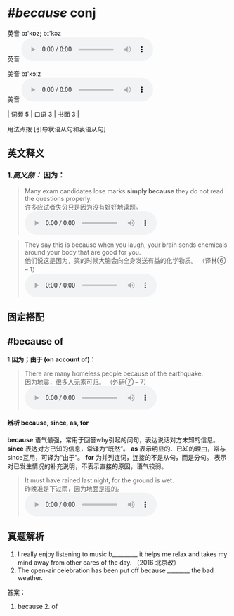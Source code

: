 # ***\#because*** conj
英音 bɪ'kɒz; bɪ'kəz  
英音
<audio src="./media/because-B.aac" controls="controls"></audio>

美音 bɪ'kɔːz  
美音
<audio src="./media/because.aac" controls="controls"></audio>



| 词频 5 | 口语 3 | 书面 3 |  

用法点拨  [引导状语从句和表语从句]

英文释义
---
### 1.*高义频：* **因为：**  

 > Many exam candidates lose marks **simply because** they do not read the questions properly.  
 > 许多应试者失分只是因为没有好好地读题。    
<audio src="./media/1-because.aac" controls="controls"></audio>

 > They say this is because when you laugh, your brain sends chemicals around your body that are good for you.  
 > 他们说这是因为，笑的时候大脑会向全身发送有益的化学物质。  （译林⑥ – 1）  
<audio src="./media/2-because.aac" controls="controls"></audio>


固定搭配
---
## \#because of 
1.**因为；由于 (on account of)：**  

 > There are many homeless people because of the earthquake.  
 > 因为地震，很多人无家可归。  （外研⑦ – 7）  
<audio src="./media/3-because.aac" controls="controls"></audio>

#### 辨析 because, since, as, for
  
**because** 语气最强，常用于回答why引起的问句，表达说话对方未知的信息。
**since** 表达对方已知的信息，常译为“既然”。
**as** 表示明显的、已知的理由，常与since互用，可译为“由于”。
**for** 为并列连词，连接的不是从句，而是分句。 表示对已发生情况的补充说明，不表示直接的原因，语气较弱。
 > It must have rained last night, for the ground is wet.  
 > 昨晚准是下过雨，因为地面是湿的。    
<audio src="./media/7-because.aac" controls="controls"></audio>



真题解析
---
1. I really enjoy listening to music b_________ it helps me relax and takes my mind away from other cares of the day.  （2016 北京改）  
2. The open-air celebration has been put off because ________ the bad weather.  

答案：
1. because  2. of  

